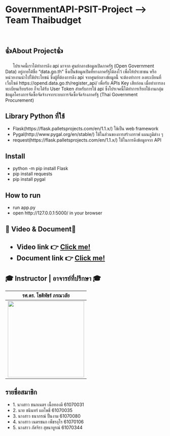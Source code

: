 <h1>GovernmentAPI-PSIT-Project  --> Team Thaibudget</h1><br>

<h2>👍About Project👍</h2>
<p>&nbsp&nbsp&nbsp&nbsp&nbsp&nbspโปรเจคนี้เราได้ทำการดึง api มาจาก ศูนย์กลางข้อมูลเปิดภาครัฐ (Open Government Data) อยู่ภายใต้ชื่อ “data.go.th” ซึ่งเป็นข้อมูลเปิดที่ทางภาครัฐได้ลงไว้ เพื่อให้ประชาชน หรือหน่วยงานนำไปใช้ประโยชน์ ซึ่งผู้ที่ต้องการดึง api  จากศูนย์กลางข้อมูลนี้ จะต้องทำการ
ลงทะเบียนที่เว็บไซต์ https://opend.data.go.th/register_api/  เพื่อรับ APIs Key เสียก่อน เมื่อทำการลงทะเบียนเรียบร้อย ก็จะได้รับ User Token สำหรับการใช้ api ซึ่งโปรเจคนี้ได้ทำการเรียกใช้งานกลุ่มข้อมูลโครงการจัดซื้อจัดจ้างจากระบบการจัดซื้อจัดจ้างภาครัฐ (Thai Government Procurement) </p>
<h2>Library Python ที่ใช้</h2>
  <ul>
  <li> Flask(https://flask.palletsprojects.com/en/1.1.x/) ใช้เป็น web framework</li>
  
  <li> Pygal(http://www.pygal.org/en/stable/) ใช้ในส่วนของการสร้างกราฟ แผนภูมิต่าง ๆ</li>
  
  <li> request(https://flask.palletsprojects.com/en/1.1.x/) ใช้ในการดึงข้อมูลจาก API</li>
  </ul>
<h2>Install</h2>
  <ul>
  <li>python -m pip install Flask</li> 
  <li>pip install requests</li> 
  <li>pip install pygal</li>
  </ul>
<h2>How to run</h2>
  <ul>
  <li>run app.py</li> 
  <li>open http://127.0.0.1:5000/ in your browser</li> 
  </ul>
  <h2>🎥 Video & Document🎥 <h2>
  <ul>
  <li>Video link 👉 <a href="https://youtu.be/EGMlW30U4E0">Click me!</a></li>
  <li>Document link 👉 <a href="https://docs.google.com/document/d/100GKhjlhsJhnHsYIKGLSJYx8npvfPd1TDUq8jKxqx8Y/edit?fbclid=IwAR3TnkKT9gIJos9l0GiARnssdfy8Lopd387sMJ_sB5TpSUFOx9hBROuUrgQ">Click me!</a></li>
</ul>

## 🎓 Instructor | อาจารย์ที่ปรึกษา 🎓 <br>
  
  | รศ.ดร. โชติพัชร์ ภรณวลัย	 |
  | :--------: |
  | <img src="https://www.it.kmitl.ac.th/wp-content/uploads/2017/12/Chotipat-300x300.jpg" width="240" height="240"></a> |
<h2>รายชื่อสมาชิก</h2>
<ul>
  <li>1. นางสาว ชนกเนตร เนื้อทองดี 61070031</li>
  <li>2. นาย ชนินทร์ ผลโพธิ์ 61070035</li>
  <li>3. นางสาว ธนาภรณ์ ปั้นงาม 61070080</li>
  <li>4. นางสาว เนตรชนก เพ็ชรอุไร 61070106</li>
  <li>5. นางสาว ภัศจิรา สุขนาบูรณ์ 61070344</li>
</ul>
